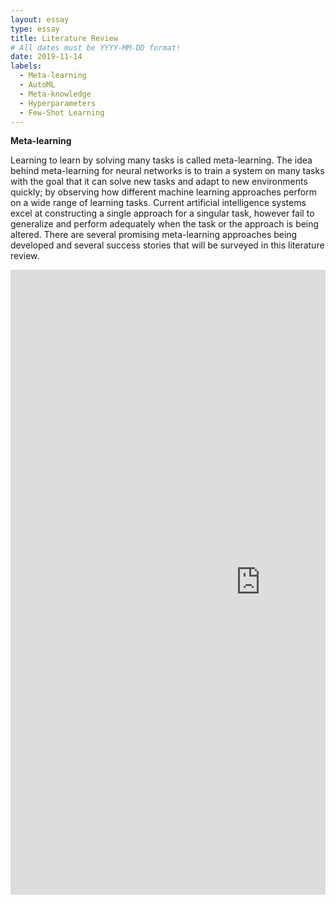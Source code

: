 ```yaml
---
layout: essay
type: essay
title: Literature Review
# All dates must be YYYY-MM-DD format!
date: 2019-11-14
labels:
  - Meta-learning
  - AutoML
  - Meta-knowledge
  - Hyperparameters
  - Few-Shot Learning
---
```


**Meta-learning**

Learning to learn by solving many tasks is called meta-learning. The idea behind meta-learning for neural networks is to train a system on many tasks with the goal that it can solve new tasks and adapt to new environments quickly; by observing how different machine learning approaches perform on a wide range of learning tasks. Current artificial intelligence systems excel at constructing a single approach for a singular task, however fail to generalize and perform adequately when the task or the approach is being altered. There are several promising meta-learning approaches being developed and several success stories that will be surveyed in this literature review.

<div style="margin-top: 10px; " class="ui center aligned grid">
    <div class="middle aligned column">
        <embed src="https://Li-JJ.github.io/images/lit_review.pdf" width="800px" height="1000px" />
    </div>
</div>

